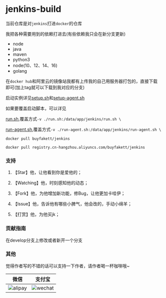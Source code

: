 # jenkins-build

当前仓库是对`jenkins`打进`docker`的仓库

我把各种需要用到的依赖打进去(有些依赖我只会在新分支更新)

- node
- java
- maven
- python3
- node(10、12、14、16)
- golang

在`docker hub`和阿里云的镜像站我都有上传我的自己用服务器打包的，直接下载即可(加上tag就可以下载到我对应的分支)

启动实例详见[setup.sh](setup.sh)和[setup-agent.sh](setup-agent.sh)

如果要覆盖启动脚本，可以详见

[run.sh](build/run.sh),覆盖方式`-v ./run.sh:/data/app/jenkins/run.sh \`

[run-agent.sh](build/run-agent.sh),覆盖方式`-v ./run-agent.sh:/data/app/jenkins/run-agent.sh \`

```shell
docker pull buyfakett/jenkins
```

```shell
docker pull registry.cn-hangzhou.aliyuncs.com/buyfakett/jenkins
```

### 支持

1. 【Star】他，让他看到你是爱他的；

2. 【Watching】他，时刻感知他的动态；

3. 【Fork】他，为他增加新功能，修Bug，让他更加卡哇伊；

4. 【Issue】他，告诉他有哪些小脾气，他会改的，手动小绵羊；

5. 【打赏】他，为他买jk；

### 贡献指南

在develop分支上修改或者新开一个分支

### 其他

觉得作者写的不错的话可以支持一下作者，请作者喝一杯咖啡哦~

| 微信                             | 支付宝                        |
| -------------------------------- | ----------------------------- |
| ![alipay](./pay_img/wechat.webp) | ![wechat](./pay_img/ali.webp) |